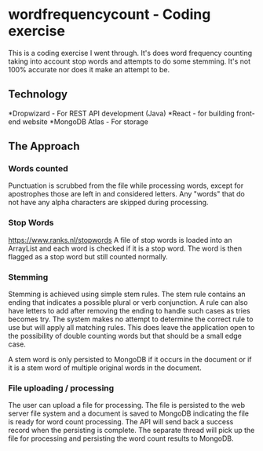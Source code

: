 # wordfrequencycount - Coding exercise
This is a coding exercise I went through. It's does word frequency counting taking into account stop words and attempts to do some stemming. It's not 100% accurate nor does it make an attempt to be.

## Technology
*Dropwizard - For REST API development (Java)
*React - for building front-end website
*MongoDB Atlas - For storage

## The Approach
### Words counted
Punctuation is scrubbed from the file while processing words, except for apostrophes those are left in and considered letters. Any "words" that do not have any alpha characters are skipped during processing.

### Stop Words
https://www.ranks.nl/stopwords
A file of stop words is loaded into an ArrayList and each word is checked if it is a stop word. The word is then flagged as a stop word but still counted normally.

### Stemming
Stemming is achieved using simple stem rules. The stem rule contains an ending that indicates a possible plural or verb conjunction. A rule can also have letters to add after removing the ending to handle such cases as tries becomes try. The system makes no attempt to determine the correct rule to use but will apply all matching rules. This does leave the application open to the possibility of double counting words but that should be a small edge case.

A stem word is only persisted to MongoDB if it occurs in the document or if it is a stem word of multiple original words in the document.

### File uploading / processing
The user can upload a file for processing. The file is persisted to the web server file system and a document is saved to MongoDB indicating the file is ready for word count processing. The API will send back a success record when the persisting is complete. The separate thread will pick up the file for processing and persisting the word count results to MongoDB.